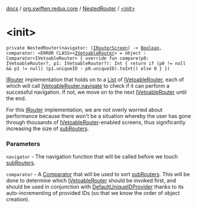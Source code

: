 [docs](../../index.md) / [org.swiften.redux.core](../index.md) / [NestedRouter](index.md) / [&lt;init&gt;](./-init-.md)

# &lt;init&gt;

`private NestedRouter(navigator: (`[`IRouterScreen`](../-i-router-screen.md)`) -> `[`Boolean`](https://kotlinlang.org/api/latest/jvm/stdlib/kotlin/-boolean/index.html)`, comparator: <ERROR CLASS><`[`IVetoableRouter`](../-i-vetoable-router/index.md)`> = object : Comparator<IVetoableRouter> {
    override fun compare(p0: IVetoableRouter?, p1: IVetoableRouter?): Int {
      return if (p0 != null && p1 != null) (p1.uniqueID - p0.uniqueID).toInt() else 0
    }
  })`

[IRouter](../-i-router/index.md) implementation that holds on to a [List](https://kotlinlang.org/api/latest/jvm/stdlib/kotlin.collections/-list/index.html) of [IVetoableRouter](../-i-vetoable-router/index.md), each of which will
call [IVetoableRouter.navigate](../-i-vetoable-router/navigate.md) to check if it can perform a successful navigation. If not, we
move on to the next [IVetoableRouter](../-i-vetoable-router/index.md) until the end.

For this [IRouter](../-i-router/index.md) implementation, we are not overly worried about performance because there
won't be a situation whereby the user has gone through thousands of [IVetoableRouter](../-i-vetoable-router/index.md)-enabled
screens, thus significantly increasing the size of [subRouters](sub-routers.md).

### Parameters

`navigator` - The navigation function that will be called before we touch [subRouters](sub-routers.md).

`comparator` - A [Comparator](#) that will be used to sort [subRouters](sub-routers.md). This will be done to
determine which [IVetoableRouter](../-i-vetoable-router/index.md) should be invoked first, and should be used in conjunction
with [DefaultUniqueIDProvider](../-default-unique-i-d-provider/index.md) thanks to its auto-incrementing of provided IDs (so that we know
the order of object creation).
